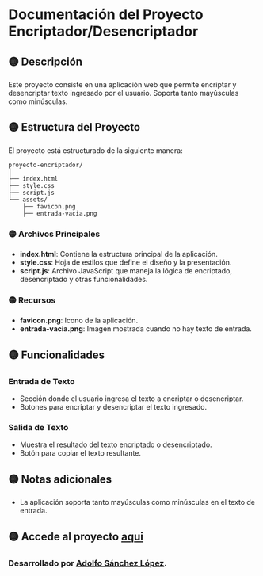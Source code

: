 # Documentación del Proyecto Encriptador/Desencriptador

## 🟡 Descripción
Este proyecto consiste en una aplicación web que permite encriptar y desencriptar texto ingresado por el usuario. Soporta tanto mayúsculas como minúsculas.

## 🟡 Estructura del Proyecto

El proyecto está estructurado de la siguiente manera:

```
proyecto-encriptador/
│
├── index.html
├── style.css
├── script.js
└── assets/
    ├── favicon.png
    ├── entrada-vacia.png
```

### 🟡 Archivos Principales
- **index.html**: Contiene la estructura principal de la aplicación.
- **style.css**: Hoja de estilos que define el diseño y la presentación.
- **script.js**: Archivo JavaScript que maneja la lógica de encriptado, desencriptado y otras funcionalidades.

### 🟡 Recursos
- **favicon.png**: Icono de la aplicación.
- **entrada-vacia.png**: Imagen mostrada cuando no hay texto de entrada.

## 🟡 Funcionalidades

### Entrada de Texto
- Sección donde el usuario ingresa el texto a encriptar o desencriptar.
- Botones para encriptar y desencriptar el texto ingresado.

### Salida de Texto
- Muestra el resultado del texto encriptado o desencriptado.
- Botón para copiar el texto resultante.

## 🟡 Notas adicionales
- La aplicación soporta tanto mayúsculas como minúsculas en el texto de entrada.

## 🟡 Accede al proyecto [aqui](https://adolfsan99.github.io/proyecto-encriptador/)

### Desarrollado por [Adolfo Sánchez López](https://github.com/Adolfsan99/proyecto-encriptador).



